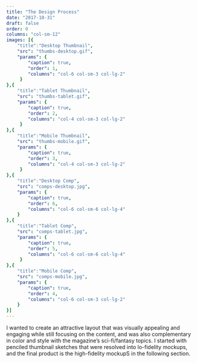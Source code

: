 ```yaml
---
title: "The Design Process"
date: "2017-10-31"
draft: false
order: 0
columns: "col-sm-12"
images: [{
    "title":"Desktop Thumbnail",
    "src": "thumbs-desktop.gif",
    "params": {
        "caption": true,
        "order": 1,
        "columns": "col-6 col-sm-3 col-lg-2"
     }
},{
    "title":"Tablet Thumbnail",
    "src": "thumbs-tablet.gif",
    "params": {
        "caption": true,
        "order": 2,
        "columns": "col-4 col-sm-3 col-lg-2"
     }
},{
    "title":"Mobile Thumbnail",
    "src": "thumbs-mobile.gif",
    "params": {
        "caption": true,
        "order": 3,
        "columns": "col-4 col-sm-3 col-lg-2"
     }
},{
    "title":"Desktop Comp",
    "src": "comps-desktop.jpg",
    "params": { 
        "caption": true,
        "order": 6,
        "columns": "col-6 col-sm-6 col-lg-4"
    }
},{
    "title":"Tablet Comp",
    "src": "comps-tablet.jpg",
    "params": {
        "caption": true,
        "order": 5,
        "columns": "col-6 col-sm-6 col-lg-4"
     }
},{
    "title":"Mobile Comp",
    "src": "comps-mobile.jpg",
    "params": { 
        "caption": true,
        "order": 4,
        "columns": "col-6 col-sm-3 col-lg-2"
    }
}]
---
```

I wanted to create an attractive layout that was visually appealing and engaging while still focusing on the content, and was also complementary in color and style with the magazine’s sci-fi/fantasy topics.
I started with penciled thumbnail sketches that were resolved into lo-fidelity mockups, and the final product is the high-fidelity mockupS in the following section.